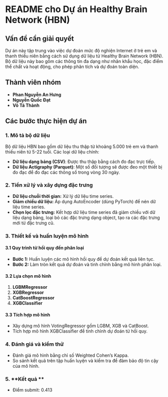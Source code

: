 # README cho Dự án Healthy Brain Network (HBN)

## Vấn đề cần giải quyết
Dự án này tập trung vào việc dự đoán mức độ nghiện Internet ở trẻ em và thanh thiếu niên bằng cách sử dụng dữ liệu từ Healthy Brain Network (HBN). Bộ dữ liệu này bao gồm các thông tin đa dạng như nhân khẩu học, đặc điểm thể chất và hoạt động, cho phép phân tích và dự đoán toàn diện.

## Thành viên nhóm
- **Phan Nguyễn An Hưng**  
- **Nguyễn Quốc Đạt**  
- **Võ Tá Thành**  


## Các bước thực hiện dự án

### 1. **Mô tả bộ dữ liệu**
Bộ dữ liệu HBN bao gồm dữ liệu thu thập từ khoảng 5.000 trẻ em và thanh thiếu niên từ 5-22 tuổi. Các loại dữ liệu chính:
- **Dữ liệu dạng bảng (CSV)**: Được thu thập bằng cách đo đạc trực tiếp.
- **Dữ liệu Actigraphy (Parquet)**: Một số đối tượng sẽ được đeo một thiết bị đo đạc để đo đạc các thông số trong vòng 30 ngày.

### 2. **Tiền xử lý và xây dựng đặc trưng**
- **Dữ liệu chuỗi thời gian:** Xử lý dữ liệu time series.
- **Giảm chiều dữ liệu:** Áp dụng AutoEncoder (dùng PyTorch) để nén dữ liệu time series.
- **Chọn lọc đặc trưng:** Kết hợp dữ liệu time series đã giảm chiều với dữ liệu dạng bảng, loại bỏ các đặc trưng dạng object, tạo ra các đặc trưng mới từ đặc trưng cũ. 

### 3. **Thiết kế và huấn luyện mô hình**

#### 3.1 Quy trình từ hồi quy đến phân loại
- **Bước 1:** Huấn luyện các mô hình hồi quy để dự đoán kết quả liên tục.
- **Bước 2:** Làm tròn kết quả dự đoán và tinh chỉnh bằng mô hình phân loại.

#### 3.2 Lựa chọn mô hình
1. **LGBMRegressor**
2. **XGBRegressor**
3. **CatBoostRegressor**
4. **XGBClassifier**

#### 3.3 Tích hợp mô hình
- Xây dựng mô hình VotingRegressor gồm LGBM, XGB và CatBoost.
- Tích hợp mô hình XGBClassifier để tinh chỉnh dự đoán từ hồi quy.

### 4. **Đánh giá và kiểm thử**
- Đánh giá mô hình bằng chỉ số Weighted Cohen’s Kappa.
- So sánh kết quả trên tập huấn luyện và kiểm tra để đảm bảo độ tin cậy của mô hình.

### 5. **Kết quả **
- Điểm submit: 0.413
